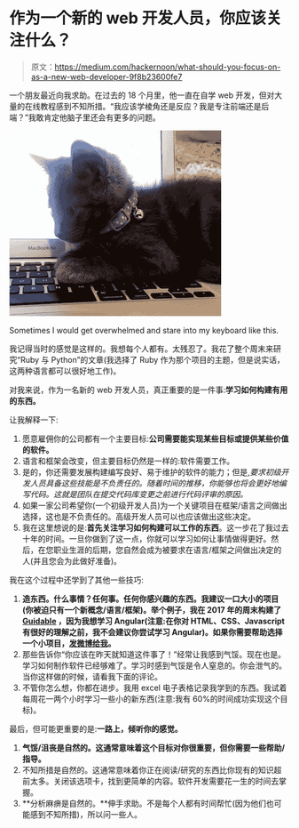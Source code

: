 # 作为一个新的 web 开发人员，你应该关注什么？

> 原文：<https://medium.com/hackernoon/what-should-you-focus-on-as-a-new-web-developer-9f8b23600fe7>

一个朋友最近向我求助。在过去的 18 个月里，他一直在自学 web 开发，但对大量的在线教程感到不知所措。“我应该学棱角还是反应？我是专注前端还是后端？”我敢肯定他脑子里还会有更多的问题。

![](img/7ac14dafd3dbc66794aad7da8dd1d126.png)

Sometimes I would get overwhelmed and stare into my keyboard like this.

我记得当时的感觉是这样的。我想每个人都有。太残忍了。我花了整个周末来研究“Ruby 与 Python”的文章(我选择了 Ruby 作为那个项目的主题，但是说实话，这两种语言都可以很好地工作)。

对我来说，作为一名新的 web 开发人员，真正重要的是一件事:**学习如何构建有用的东西。**

让我解释一下:

1.  愿意雇佣你的公司都有一个主要目标:**公司需要能实现某些目标或提供某些价值的软件。**
2.  语言和框架会改变，但主要目标仍然是一样的:软件需要工作。
3.  是的，你还需要发展构建编写良好、易于维护的软件的能力；但是,*要求初级开发人员具备这些技能是不负责任的。随着时间的推移，你能够也将会更好地编写代码。这就是团队在提交代码库变更之前进行代码评审的原因。*
4.  如果一家公司希望你(一个初级开发人员)为一个关键项目在框架/语言之间做出选择，这也是不负责任的。高级开发人员可以也应该做出这些决定。
5.  我在这里想说的是:**首先关注学习如何构建可以工作的东西**。这一步花了我过去十年的时间。一旦你做到了这一点，你就可以学习如何让事情做得更好。然后，在您职业生涯的后期，您自然会成为被要求在语言/框架之间做出决定的人(并且您会为此做好准备)。

我在这个过程中还学到了其他一些技巧:

1.  **造东西。什么事情？任何事。任何你感兴趣的东西。我建议一口大小的项目(你被迫只有一个新概念/语言/框架)。举个例子，我在 2017 年的周末构建了 [Guidable](http://guidable.org) ，因为我想学习 Angular(注意:在你对 HTML、CSS、Javascript 有很好的理解之前，我不会建议你尝试学习 Angular)。如果你需要帮助选择一个小项目，[发微博给我](https://twitter.com/ryantinker)。**
2.  那些告诉你“你应该在昨天就知道这件事了！”经常让我感到气馁。现在也是。学习如何制作软件已经够难了。学习时感到气馁是令人窒息的。你会泄气的。当你这样做的时候，请看我下面的评论。
3.  不管你怎么想，你都在进步。我用 excel 电子表格记录我学到的东西。我试着每周花一两个小时学习一些小的新东西(注意:我有 60%的时间成功实现这个目标)。

最后，但可能更重要的是:**一路上，倾听你的感觉。**

1.  **气馁/沮丧是自然的。这通常意味着这个目标对你很重要，但你需要一些帮助/指导。**
2.  不知所措是自然的。这通常意味着你正在阅读/研究的东西比你现有的知识超前太多。关闭该选项卡，找到更简单的内容。软件开发需要花一生的时间去掌握。
3.  **分析麻痹是自然的。**伸手求助。不是每个人都有时间帮忙(因为他们也可能感到不知所措)，所以问一些人。